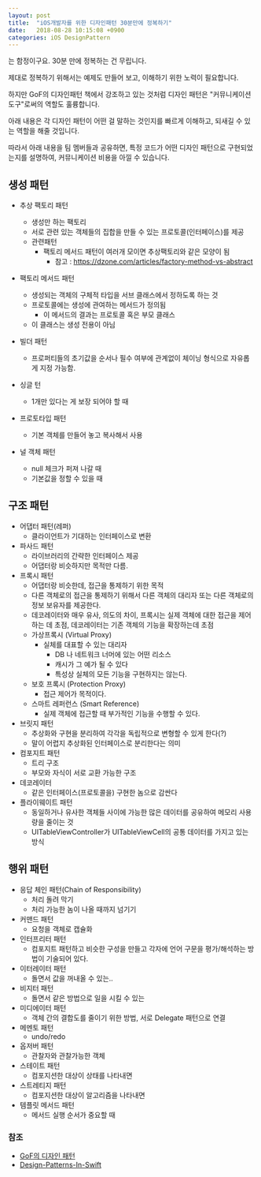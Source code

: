 ```yaml
---
layout: post
title:  "iOS개발자를 위한 디자인패턴 30분만에 정복하기"
date:   2018-08-28 10:15:08 +0900
categories: iOS DesignPattern
---
```


는 함정이구요. 30분 만에 정복하는 건 무립니다.

제대로 정복하기 위해서는 예제도 만들어 보고, 이해하기 위한 노력이 필요합니다.

하지만 GoF의 디자인패턴 책에서 강조하고 있는 것처럼 디자인 패턴은 "커뮤니케이션 도구"로써의 역할도 훌륭합니다.

아래 내용은 각 디자인 패턴이 어떤 걸 말하는 것인지를 빠르게 이해하고, 되새길 수 있는 역할을 해줄 것입니다.

따라서 아래 내용을 팀 멤버들과 공유하면, 특정 코드가 어떤 디자인 패턴으로 구현되었는지를 설명하여, 커뮤니케이션 비용을 아낄 수 있습니다.

## 생성 패턴

* 추상 팩토리 패턴
    * 생성만 하는 팩토리
    * 서로 관련 있는 객체들의 집합을 만들 수 있는 프로토콜(인터페이스)를 제공
    * 관련패턴
        * 팩토리 메서드 패턴이 여러개 모이면 추상팩토리와 같은 모양이 됨
			* 참고 : https://dzone.com/articles/factory-method-vs-abstract
        		
* 팩토리 메서드 패턴
	* 생성되는 객체의 구체적 타입을 서브 클래스에서 정하도록 하는 것
	* 프로토콜에는 생성에 관여하는 메서드가 정의됨
		* 이 메서드의 결과는 프로토콜 혹은 부모 클래스
    * 이 클래스는 생성 전용이 아님    		
* 빌더 패턴
    * 프로퍼티들의 초기값을 순서나 필수 여부에 관계없이 체이닝 형식으로 자유롭게 지정 가능함.
* 싱글 턴
    * 1개만 있다는 게 보장 되어야 할 때
* 프로토타입 패턴
    * 기본 객체를 만들어 놓고 복사해서 사용
* 널 객체 패턴
    * null 체크가 퍼져 나갈 때
    * 기본값을 정할 수 있을 때

## 구조 패턴

* 어댑터 패턴(레퍼)
    * 클라이언트가 기대하는 인터페이스로 변환
* 파사드 패턴
    * 라이브러리의 간략한 인터페이스 제공
    * 어댑터랑 비슷하지만 목적만 다름.
* 프록시 패턴
    * 어댑터랑 비슷한데, 접근을 통제하기 위한 목적
    * 다른 객체로의 접근을 통제하기 위해서 다른 객체의 대리자 또는 다른 객체로의 정보 보유자를 제공한다.
    * 데코레이터와 매우 유사, 의도의 차이, 프록시는 실제 객체에 대한 접근을 제어하는 데 초점, 데코레이터는 기존 객체의 기능을 확장하는데 초점
    * 가상프록시 (Virtual Proxy)
        * 실체를 대표할 수 있는 대리자
            * DB 나 네트워크 너머에 있는 어떤 리소스
            * 캐시가 그 예가 될 수 있다
            * 특성상 실체의 모든 기능을 구현하지는 않는다.
    * 보호 프록시 (Protection Proxy)
        * 접근 제어가 목적이다.
    * 스마트 레퍼런스 (Smart Reference)
        * 실제 객체에 접근할 때 부가적인 기능을 수행할 수 있다.
* 브릿지 패턴
    * 추상화와 구현을 분리하여 각각을 독립적으로 변형할 수 있게 한다(?)
    * 말이 어렵지 추상화된 인터페이스로 분리한다는 의미
* 컴포지트 패턴
    * 트리 구조
    * 부모와 자식이 서로 교환 가능한 구조
* 데코레이터
    * 같은 인터페이스(프로토콜을) 구현한 놈으로 감싼다
* 플라이웨이트 패턴
    * 동일하거나 유사한 객체들 사이에 가능한 많은 데이터를 공유하여 메모리 사용량을 줄이는 것
    * UITableViewController가 UITableViewCell의 공통 데이터를 가지고 있는 방식

## 행위 패턴
* 응답 체인 패턴(Chain of Responsibility)
    * 처리 돌려 막기
    * 처리 가능한 놈이 나올 때까지 넘기기
* 커맨드 패턴
    * 요청을 객체로 캡슐화
* 인터프리터 패턴
    * 컴포지트 패턴하고 비슷한 구성을 만들고 각자에 언어 구문을 평가/해석하는 방법이 기술되어 있다.
* 이터레이터 패턴
    * 돌면서 값을 꺼내올 수 있는..
* 비지터 패턴
    * 돌면서 같은 방법으로 일을 시킬 수 있는
* 미디에이터 패턴
    * 객체 간의 결합도를 줄이기 위한 방법, 서로 Delegate 패턴으로 연결
* 메멘토 패턴
    * undo/redo
* 옵저버 패턴
    * 관찰자와 관찰가능한 객체
* 스테이트 패턴
    * 컴포지션한 대상이 상태를 나타내면
* 스트레티지 패턴
    * 컴포지션한 대상이 알고리즘을 나타내면
* 템플릿 메서드 패턴
    * 메서드 실행 순서가 중요할 때





### 참조
* [GoF의 디자인 패턴](https://g.co/kgs/65woDF)
* [Design-Patterns-In-Swift](https://github.com/ochococo/Design-Patterns-In-Swift)